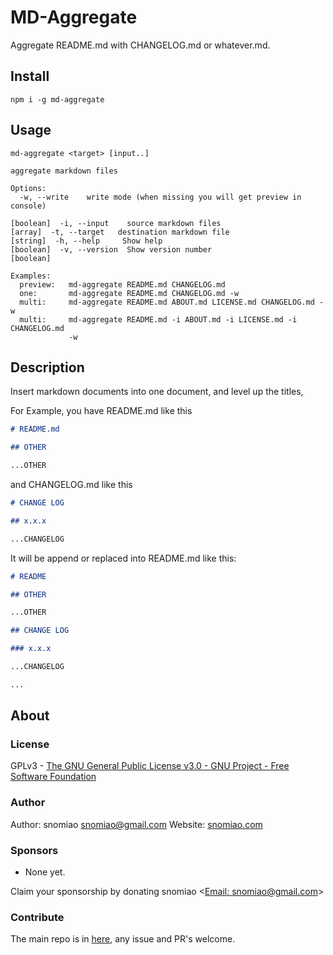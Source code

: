 # MD-Aggregate

Aggregate README.md with CHANGELOG.md or whatever.md.

## Install

```shell
npm i -g md-aggregate
```

## Usage

```plaintext
md-aggregate <target> [input..]

aggregate markdown files

Options:
  -w, --write    write mode (when missing you will get preview in console)
                                                                     [boolean]  -i, --input    source markdown files                                 [array]  -t, --target   destination markdown file                            [string]  -h, --help     Show help                                           [boolean]  -v, --version  Show version number                                 [boolean]

Examples:
  preview:   md-aggregate README.md CHANGELOG.md
  one:       md-aggregate README.md CHANGELOG.md -w
  multi:     md-aggregate README.md ABOUT.md LICENSE.md CHANGELOG.md -w
  multi:     md-aggregate README.md -i ABOUT.md -i LICENSE.md -i CHANGELOG.md
             -w
```

## Description

Insert markdown documents into one document, and level up the titles,

For Example, you have README.md like this

```markdown
# README.md

## OTHER

...OTHER
```

and CHANGELOG.md like this

```markdown
# CHANGE LOG

## x.x.x

...CHANGELOG
```

It will be append or replaced into README.md like this:

```markdown
# README

## OTHER

...OTHER

## CHANGE LOG

### x.x.x

...CHANGELOG

...
```

## About

### License

GPLv3 - [The GNU General Public License v3.0 - GNU Project - Free Software Foundation](https://www.gnu.org/licenses/gpl-3.0.en.html)

### Author

Author: snomiao <snomiao@gmail.com>
Website: [snomiao.com](https://snomiao.com)

### Sponsors

- None yet.

Claim your sponsorship by donating snomiao <[Email: snomiao@gmail.com](mailto:snomiao@gmail.com)>

### Contribute

The main repo is in [here](https://github.com/snomiao/js#readme), any issue and PR's welcome.
